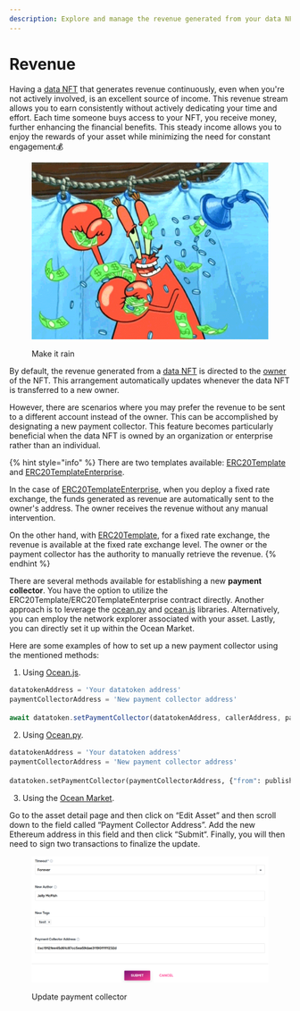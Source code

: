 ```yaml
---
description: Explore and manage the revenue generated from your data NFTs.
---
```


# Revenue

Having a [data NFT](data-nfts.md) that generates revenue continuously, even when you're not actively involved, is an excellent source of income. This revenue stream allows you to earn consistently without actively dedicating your time and effort. Each time someone buys access to your NFT, you receive money, further enhancing the financial benefits. This steady income allows you to enjoy the rewards of your asset while minimizing the need for constant engagement:moneybag:

<figure><img src="../../.gitbook/assets/gif/sponge-money.gif" alt=""><figcaption><p>Make it rain</p></figcaption></figure>

By default, the revenue generated from a [data NFT](data-nfts.md) is directed to the [owner](roles.md#nft-owner) of the NFT. This arrangement automatically updates whenever the data NFT is transferred to a new owner.

However, there are scenarios where you may prefer the revenue to be sent to a different account instead of the owner. This can be accomplished by designating a new payment collector. This feature becomes particularly beneficial when the data NFT is owned by an organization or enterprise rather than an individual.

{% hint style="info" %}
There are two templates available: [ERC20Template](datatoken-templates.md#regular-template) and [ERC20TemplateEnterprise](datatoken-templates.md#enterprise-template).

In the case of [ERC20TemplateEnterprise](datatoken-templates.md#enterprise-template), when you deploy a fixed rate exchange, the funds generated as revenue are automatically sent to the owner's address. The owner receives the revenue without any manual intervention.

On the other hand, with [ERC20Template](datatoken-templates.md#regular-template), for a fixed rate exchange, the revenue is available at the fixed rate exchange level. The owner or the payment collector has the authority to manually retrieve the revenue.
{% endhint %}

There are several methods available for establishing a new **payment collector**. You have the option to utilize the ERC20Template/ERC20TemplateEnterprise contract directly. Another approach is to leverage the [ocean.py](../../data-scientists/ocean.py/) and [ocean.js](../ocean.js/) libraries. Alternatively, you can employ the network explorer associated with your asset. Lastly, you can directly set it up within the Ocean Market.

Here are some examples of how to set up a new payment collector using the mentioned methods:

1. Using [Ocean.js](https://github.com/oceanprotocol/ocean.js/blob/ae2ff1ccde53ace9841844c316a855de271f9a3f/src/contracts/Datatoken.ts#L393).

```typescript
datatokenAddress = 'Your datatoken address'
paymentCollectorAddress = 'New payment collector address'

await datatoken.setPaymentCollector(datatokenAddress, callerAddress, paymentCollectorAddress)
```

2. Using [Ocean.py](https://github.com/oceanprotocol/ocean.py/blob/bad11fb3a4cb00be8bab8febf3173682e1c091fd/ocean\_lib/models/test/test\_datatoken.py#L39).

```python
datatokenAddress = 'Your datatoken address'
paymentCollectorAddress = 'New payment collector address'

datatoken.setPaymentCollector(paymentCollectorAddress, {"from": publisher_wallet})
```

3. Using the [Ocean Market](https://market.oceanprotocol.com/).

Go to the asset detail page and then click on “Edit Asset” and then scroll down to the field called “Payment Collector Address”. Add the new Ethereum address in this field and then click “Submit“. Finally, you will then need to sign two transactions to finalize the update.

<figure><img src="../../.gitbook/assets/market/change-payment-collector.png" alt=""><figcaption><p>Update payment collector</p></figcaption></figure>
